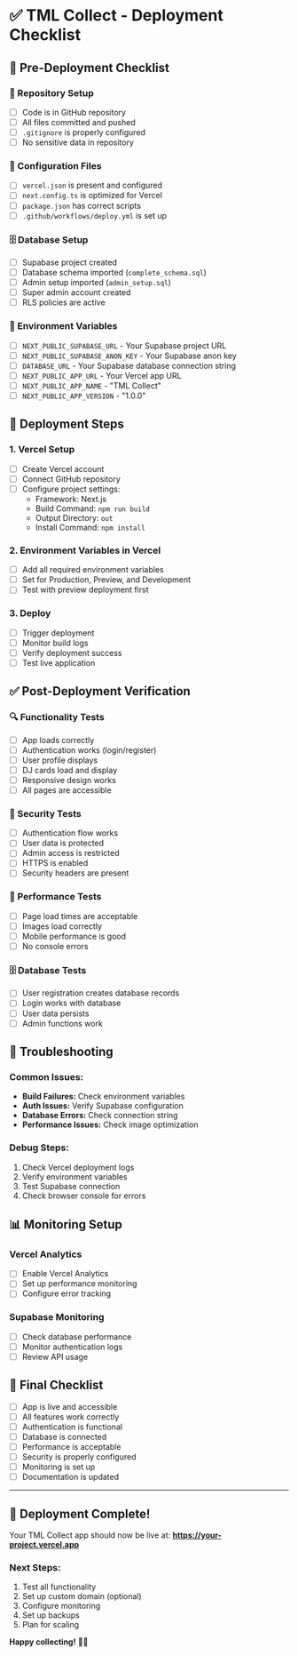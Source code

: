 # ✅ TML Collect - Deployment Checklist

## 🚀 Pre-Deployment Checklist

### 📁 Repository Setup
- [ ] Code is in GitHub repository
- [ ] All files committed and pushed
- [ ] `.gitignore` is properly configured
- [ ] No sensitive data in repository

### 🔧 Configuration Files
- [ ] `vercel.json` is present and configured
- [ ] `next.config.ts` is optimized for Vercel
- [ ] `package.json` has correct scripts
- [ ] `.github/workflows/deploy.yml` is set up

### 🗄️ Database Setup
- [ ] Supabase project created
- [ ] Database schema imported (`complete_schema.sql`)
- [ ] Admin setup imported (`admin_setup.sql`)
- [ ] Super admin account created
- [ ] RLS policies are active

### 🔐 Environment Variables
- [ ] `NEXT_PUBLIC_SUPABASE_URL` - Your Supabase project URL
- [ ] `NEXT_PUBLIC_SUPABASE_ANON_KEY` - Your Supabase anon key
- [ ] `DATABASE_URL` - Your Supabase database connection string
- [ ] `NEXT_PUBLIC_APP_URL` - Your Vercel app URL
- [ ] `NEXT_PUBLIC_APP_NAME` - "TML Collect"
- [ ] `NEXT_PUBLIC_APP_VERSION` - "1.0.0"

## 🚀 Deployment Steps

### 1. Vercel Setup
- [ ] Create Vercel account
- [ ] Connect GitHub repository
- [ ] Configure project settings:
  - Framework: Next.js
  - Build Command: `npm run build`
  - Output Directory: `out`
  - Install Command: `npm install`

### 2. Environment Variables in Vercel
- [ ] Add all required environment variables
- [ ] Set for Production, Preview, and Development
- [ ] Test with preview deployment first

### 3. Deploy
- [ ] Trigger deployment
- [ ] Monitor build logs
- [ ] Verify deployment success
- [ ] Test live application

## ✅ Post-Deployment Verification

### 🔍 Functionality Tests
- [ ] App loads correctly
- [ ] Authentication works (login/register)
- [ ] User profile displays
- [ ] DJ cards load and display
- [ ] Responsive design works
- [ ] All pages are accessible

### 🔐 Security Tests
- [ ] Authentication flow works
- [ ] User data is protected
- [ ] Admin access is restricted
- [ ] HTTPS is enabled
- [ ] Security headers are present

### 📱 Performance Tests
- [ ] Page load times are acceptable
- [ ] Images load correctly
- [ ] Mobile performance is good
- [ ] No console errors

### 🗄️ Database Tests
- [ ] User registration creates database records
- [ ] Login works with database
- [ ] User data persists
- [ ] Admin functions work

## 🚨 Troubleshooting

### Common Issues:
- **Build Failures:** Check environment variables
- **Auth Issues:** Verify Supabase configuration
- **Database Errors:** Check connection string
- **Performance Issues:** Check image optimization

### Debug Steps:
1. Check Vercel deployment logs
2. Verify environment variables
3. Test Supabase connection
4. Check browser console for errors

## 📊 Monitoring Setup

### Vercel Analytics
- [ ] Enable Vercel Analytics
- [ ] Set up performance monitoring
- [ ] Configure error tracking

### Supabase Monitoring
- [ ] Check database performance
- [ ] Monitor authentication logs
- [ ] Review API usage

## 🎯 Final Checklist

- [ ] App is live and accessible
- [ ] All features work correctly
- [ ] Authentication is functional
- [ ] Database is connected
- [ ] Performance is acceptable
- [ ] Security is properly configured
- [ ] Monitoring is set up
- [ ] Documentation is updated

---

## 🎉 Deployment Complete!

Your TML Collect app should now be live at:
**https://your-project.vercel.app**

### Next Steps:
1. Test all functionality
2. Set up custom domain (optional)
3. Configure monitoring
4. Set up backups
5. Plan for scaling

**Happy collecting!** 🎵✨

